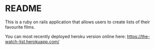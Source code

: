 # README

This is a ruby on rails application that allows users to create lists of their favourite films. 

You can most recently deployed heroku version online here: https://the-watch-list.herokuapp.com/
